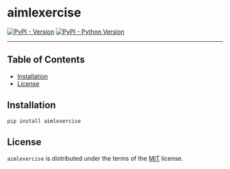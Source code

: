# aimlexercise

[![PyPI - Version](https://img.shields.io/pypi/v/aimlexercise.svg)](https://pypi.org/project/aimlexercise)
[![PyPI - Python Version](https://img.shields.io/pypi/pyversions/aimlexercise.svg)](https://pypi.org/project/aimlexercise)

-----

## Table of Contents

- [Installation](#installation)
- [License](#license)

## Installation

```console
pip install aimlexercise
```

## License

`aimlexercise` is distributed under the terms of the [MIT](https://spdx.org/licenses/MIT.html) license.
